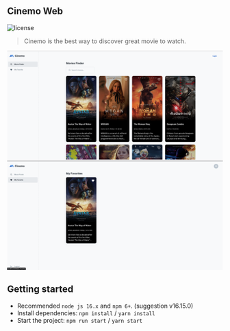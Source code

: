 ## Cinemo Web

![license](https://img.shields.io/badge/license-MIT-blue.svg)

> Cinemo is the best way to discover great movie to watch.

![preview1](public/assets/preview1.png)
![preview2](public/assets/preview2.png)

## Getting started

- Recommended `node js 16.x` and `npm 6+`. (suggestion v16.15.0)
- Install dependencies: `npm install` / `yarn install`
- Start the project: `npm run start` / `yarn start`
